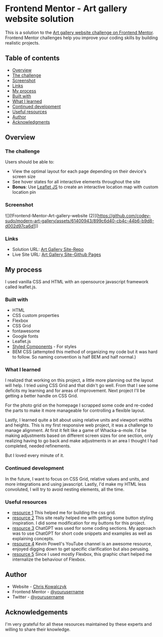 # Frontend Mentor - Art gallery website solution

This is a solution to the [Art gallery website challenge on Frontend Mentor](https://www.frontendmentor.io/challenges/art-gallery-website-yVdrZlxyA). Frontend Mentor challenges help you improve your coding skills by building realistic projects. 

## Table of contents

  - [Overview](#overview)
  - [The challenge](#the-challenge)
  - [Screenshot](#screenshot)
  - [Links](#links)
  - [My process](#my-process)
  - [Built with](#built-with)
  - [What I learned](#what-i-learned)
  - [Continued development](#continued-development)
  - [Useful resources](#useful-resources)
  - [Author](#author)
  - [Acknowledgments](#acknowledgments)



## Overview

### The challenge

Users should be able to:

- View the optimal layout for each page depending on their device's screen size
- See hover states for all interactive elements throughout the site
- **Bonus**: Use [Leaflet JS](https://leafletjs.com/) to create an interactive location map with custom location pin

### Screenshot

![](!Frontend-Mentor-Art-gallery-website (2)](https://github.com/codey-sudo/modern-art-gallery/assets/61400943/899c6d40-cb4c-44b6-b9d8-d002d97ca6d1))



### Links

- Solution URL: [Art Gallery Site-Repo](https://github.com/codey-sudo/modern-art-gallery.git)
- Live Site URL: [Art Gallery Site-Github Pages](https://codey-sudo.github.io/modern-art-gallery/)

## My process

I used vanilla CSS and HTML with an opensource javascript framework called leaflet.js. 



### Built with

- HTML
- CSS custom properties
- Flexbox
- CSS Grid
- fontawesome
- Google fonts
- Leaflet.js
- [Styled Components](https://styled-components.com/) - For styles
- BEM CSS (attempted this method of organizing my code but it was hard to follow. So naming convention is half BEM and half normal.)



### What I learned

I realized that working on this project, a little more planning out the layout will help. I tried using CSS Grid and that didn't go well. From that I see some deficits my learning and for areas of improvement. Next project I'll be getting a better handle on CSS Grid. 

For the photo grid on the homepage I scrapped some code and re-coded the parts to make it more manageable for controlling a flexible layout. 

Lastly, I learned quite a bit about using relative units and viewport widths and heights. This is my first responsive web project, it was a challenge to manage alignment. At first it felt like a game of Whacka-a-mole. I'd be making adjustments based on different screen sizes for one section, only realizing having to go back and make adjustments in an area I thought I had completed, needed refinements.

But I loved every minute of it. 


### Continued development

In the future, I want to focus on CSS Grid, relative values and units, and more integrations and using javascript. Lastly, I'd make my HTML less convoluted, I will try to avoid nesting elements, all the time. 


### Useful resources

- [resource 1](https://www.layoutit.com/) This helped me for building the css grid.
- [resource 2](https://getcssscan.com/css-buttons-examples) This site really helped me with getting some button styling inspiration. I did some modification for my buttons for this project. 
- [resource 3](https://chat.openai.com/) ChatGPT was used for some coding sections. My approach was to use ChatGPT for short code snippets and examples as well as explaining concepts. 
- [resource 4](https://www.youtube.com/@KevinPowell) Kevin Powell's YouTube channel is an awesome resource, enjoyed digging down to get specific clarification but also perusing.
- [resource 5](https://css-tricks.com/snippets/css/a-guide-to-flexbox/) Since I used mostly Flexbox, this graphic chart helped me internalize the behaviour of Flexbox. 


## Author

- Website - [Chris Kowalczyk](https://www.your-site.com)
- Frontend Mentor - [@yourusername](https://www.frontendmentor.io/profile/yourusername)
- Twitter - [@yourusername](https://www.twitter.com/yourusername)

## Acknowledgements

I'm very grateful for all these resources maintained by these experts and willing to share their knowledge. 